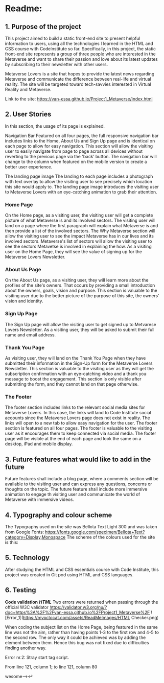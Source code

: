 # Readme:
## 1. Purpose of the project
This project aimed to build a static front-end site to present helpful information to users, using all the technologies I learned in the HTML and CSS course with CodeInstitute so far. Specifically, in this project, the static front-end site represents a group of three people who are interested in the Metaverse and want to share their passion and love about its latest updates by subscribing to their newsletter with other users.

Metaverse Lovers is a site that hopes to provide the latest news regarding Metaverse and communicate the difference between real-life and virtual reality. The site will be targeted toward tech-savvies interested in Virtual Reality and Metaverse.

Link to the site: https://van-essa.github.io/Project1_Metaverse/index.html

## 2. User Stories
In this section, the usage of its page is explained.

Navigation Bar
Featured on all four pages, the full responsive navigation bar includes links to the Home, About Us and Sign Up page and is identical on each page to allow for easy navigation.
This section will allow the visiting user to easily navigate from page to page across all devices without reverting to the previous page via the 'back' button.
The navigation bar will change to the column when featured on the mobile version to create a better user experience.

The landing page image
The landing to each page includes a photograph with text overlay to allow the visiting user to see precisely which location this site would apply to.
The landing page image introduces the visiting user to Metaverse Lovers with an eye-catching animation to grab their attention.

### Home Page
On the Home page, as a visiting user, the visiting user will get a complete picture of what Metaverse is and its involved sectors. The visiting user will land on a page where the first paragraph will explain what Metaverse is and then provide a list of the involved sectors.
The Why Metaverse section will allow the visiting user to see the impact Metaverse has in our lives and its involved sectors.
Metaverse's list of sectors will allow the visiting user to see the sectors Metavetse is involved in explaining the how.
As a visiting user on the Home Page, they will see the value of signing up for the Metaverse Lovers Newsletter.

### About Us Page
On the About Us page, as a visiting user, they will learn more about the profiles of the site's owners. That occurs by providing a small introduction about the owners, goals, vision and purpose.
This section is valuable to the visiting user due to the better picture of the purpose of this site, the owners' vision and identity.

### Sign Up Page
The Sign Up page will allow the visiting user to get signed up to Metvarese Lovers Newsletter.
As a visiting user, they will be asked to submit their full name and email address.

### Thank You Page
As visiting user, they will land on the Thank You Page when they have submitted their information in the Sign-Up form for the Metaverse Lovers Newsletter.
This section is valuable to the visiting user as they will get the subscription confirmation with an eye-catching video and a thank you message to boost the engagement.
This section is only visible after submitting the form, and they cannot land on that page otherwise.

### The Footer
The footer section includes links to the relevant social media sites for Metaverse Lovers. In this case, the links will land to Code Institute social accounts since the Metaverse Lovers page does not exist in reality. The links will open to a new tab to allow easy navigation for the user.
The footer section is featured on all four pages.
The footer is valuable to the visiting user as it encourages them to keep connected via social media.
The footer page will be visible at the end of each page and look the same on a desktop, iPad and mobile display.

## 3. Future features what would like to add in the future
Future features shall include a blog page, where a comments section will be available to the visiting user and can express any questions, concerns or thoughts on the topic. 
The future feature shall include more immersive animation to engage th visiting user and communicate the world of Metaverse with immersive videos.

## 4. Typography and colour scheme
The Typography used on the site was Bellota Text Light 300 and was taken from Google Fonts: https://fonts.google.com/specimen/Bellota+Text?category=Display,Monospace
The scheme of the colours used for the site is this:

## 5. Technology
After studying the HTML and CSS essentials course with Code Institute, this project was created in Git pod using HTML and CSS languages.

## 6. Testing
**Code validation**
**_HTML_**
Two errors were returned when passing through the official W3C validator https://validator.w3.org/nu/?doc=https%3A%2F%2Fvan-essa.github.io%2FProject1_Metaverse%2F
![Error_1](https://myoctocat.com/assets/ReadMeImages/HTML Checker.png)     

When coding the subject list on the Home Page, being featured in the same line was not the aim, rather than having points 1-3 to the first row and 4-5 to the second row. The only way it could be achieved was by adding the <br> element between them. Hence this bug was not fixed due to difficulties finding another way.

Error nr.2:
 Stray start tag script.

From line 121, column 1; to line 121, column 80

wesome-->↩<script src="https://kit.fontawesome.com/5712c7d5d7.js" crossorigin="anonymous"></scri

This Error looked so strange due to misunderstanding the bug. The code was rewritten, checking online any similar issues, checking spelling mistakes, but no answer seemed to be valuable for this bug. The code was not removed since the fontawesome script had to be mentioned in the code.
CSS
No errors were found when passing through the official (Jigsaw) validator, but 5 Warnings were pointed: https://jigsaw.w3.org/css-validator/validator?uri=https%3A%2F%2Fvan-essa.github.io%2FProject1_Metaverse%2F&profile=css3svg&usermedium=all&warning=1&vextwarning=&lang=en

266      -webkit-linear-gradient(to right,#FFAFBD,#C9FFBF) is a vendor extension
272      -webkit-linear-gradient(to right,#ff9472,#f2709c) is a vendor extension
278      -webkit-linear-gradient(to right,#ffc500,#c21500) is a vendor extension
284      -webkit-linear-gradient(to right,#0ABFBC,#FC354C) is a vendor extension
290      -webkit-linear-gradient(to right,#FFAFBD,#C9FFBF) is a vendor extension

After checking online what the problem is and what this warning wants to communicate, the outcome was that the style sheet code did not respect the syntax of CSS and that there is nothing to do about this since those errors will help support browser compatibility efforts. Hence, the code is still there since the eye-catching list on Home Page would not be visible otherwise.

7.Test cases
It is tested by filling the Newsletter form, ensuring that the required information is filled and the message pops up if it is not filled in.
The Newsletter form requires the Full Name of the Visiting User and the email address. If the visiting users do not share this information, then the visiting user can not subscribe.
Testing filling the form in both Desktop and Mobile this is what happens:
   -When the visiting user does not fill in their name
   -When the visiting user does not fill in their surname
   -When the visiting user does not fill in their email address
   -When the visiting user fills in all required information

8.Unfixed Bugs
The Unfixed bugs are Error 1 and Error 2 mentioned in teh code validation.
   
9.Supported screens and browsers 
The Chrome simulator was used from my mobile and desktop devices.
It was tested in Chrome simulator for both Mobile and Desktop
It was tested in Microsoft Edge simulator for Desktop
It was tested in Safari simulator for mobile 
The screen size on mobile was on iPhone 11 Pro, namely 5.8 inches, 84.4 cm2 (~82.1% screen-to-body ratio)
The screen size on the Desktop was 2560x1440.

10.Deployment
The site was opened via Gitpud to check its process. The step to open that site is as follows:
Go to terminal 
Git command: python3 -m http.server
A pop-up message will appear on the right-hand side where Open Browser should be clicked.
A new page opens where the site is available.

The site was deployed to GitHub pages. The steps to deploy are as follows:
In the GitHub repository, navigate to the Settings tab
From the source section drop-down menu, select the Master Branch
Once the master branch has been selected, the page will be automatically refreshed with a detailed ribbon display to indicate the successful deployment.
The live link can be found here - https://van-essa.github.io/Project1_Metaverse/

11. Credits

Content
The text for the Home page was taken from Virtual Speach Article https://virtualspeech.com/blog/vr-applications
The scroll left feature on Follow Us on Social Media was taken from this open Code source https://www.html.am/html-codes/marquees/html-scrolling-text.cfm
The Metaverse list was inspired and used the code from this other open code source https://codepen.io/vikassingh1111/pen/xBPmbL
The icons in the footer were taken from Font Awesome
Instructions on how to implement the HTML and CSS code using GitHub was taken from the HTML and CSS course from Code Institute

Media
The same photo used on the Home, About Us and Sign Up page are from This Open Source site https://pixabay.com/photos/woman-headset-virtual-reality-vr-6882918/
The image used on the About Us page was taken from this other open source Content creation site https://www.canva.com/
The video used on the Thank You page was taken from this other open source Content creation site https://www.canva.com/